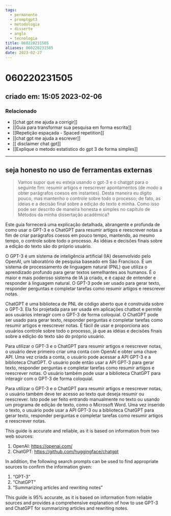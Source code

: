 ```yaml
---
tags:
  - permanente
  - promptgpt3
  - metodologia
  - disserte
  - anglo
  - tecnologia
title: 060220231505
aliases: 060220231505
date: 2023-02-27
---
```


# 060220231505

## criado em: 15:05 2023-02-06

### Relacionado 

- [[chat gpt me ajuda a corrigir]]
- [[Guia para transformar sua pesquisa em forma escrita]]
- [[Repetição espaçada - Spaced repetition]]
- [[chat gpt me ajuda a escrever]]
- [[ disclaimer chat gpt]]
- [[Explique o metodo estatistico do gpt 3 de forma simples]]
 
---

## seja honesto no uso de ferramentas externas

>Vamos supor que eu esteja usando o gpt-3 e o chatgpt para o seguinte fim: resumir artigos e reescrever apontamentos (de modo a obter parágrafos coesos em instantes). Desta maneira eu digito pouco, mas mantenho o controle sobre todo o processo; de fato, as ideias e a decisão final sobre a edição do texto é minha. Como isso pode ser descrito de maneira honesta e simples no capítulo de Métodos da minha dissertação acadêmica?

Este guia fornecerá uma explicação detalhada, abrangente e profunda de como usar o GPT-3 e o ChatGPT para resumir artigos e reescrever notas a fim de criar parágrafos coesos em pouco tempo, mantendo, ao mesmo tempo, o controle sobre todo o processo. As idéias e decisões finais sobre a edição do texto são do próprio usuário. 

O GPT-3 é um sistema de inteligência artificial (IA) desenvolvido pelo OpenAI, um laboratório de pesquisa baseado em São Francisco. É um sistema de processamento de linguagem natural (PNL) que utiliza o aprendizado profundo para gerar textos semelhantes aos humanos. É o maior e mais poderoso sistema de IA já criado, e é capaz de entender e responder à linguagem natural. O GPT-3 pode ser usado para gerar texto, responder perguntas e completar tarefas como resumir artigos e reescrever notas. 

ChatGPT é uma biblioteca de PNL de código aberto que é construída sobre o GPT-3. Ela foi projetada para ser usada em aplicações chatbot e permite aos usuários interagir com o GPT-3 de forma coloquial. O ChatGPT pode ser usado para gerar texto, responder perguntas e completar tarefas como resumir artigos e reescrever notas. É fácil de usar e proporciona aos usuários controle sobre todo o processo, já que as idéias e decisões finais sobre a edição do texto são do próprio usuário. 

Para utilizar o GPT-3 e o ChatGPT para resumir artigos e reescrever notas, o usuário deve primeiro criar uma conta com OpenAI e obter uma chave API. Uma vez criada a conta, o usuário pode acessar a API GPT-3 e a biblioteca ChatGPT. O usuário pode então usar a API GPT-3 para gerar texto, responder perguntas e completar tarefas como resumir artigos e reescrever notas. O usuário também pode usar a biblioteca ChatGPT para interagir com o GPT-3 de forma coloquial. 

Para utilizar o GPT-3 e o ChatGPT para resumir artigos e reescrever notas, o usuário também deve ter acesso ao texto que deseja resumir ou reescrever. Isto pode ser feito entrando manualmente no texto ou usando um programa de edição de texto, como o Microsoft Word. Uma vez inserido o texto, o usuário pode usar a API GPT-3 ou a biblioteca ChatGPT para gerar texto, responder perguntas e completar tarefas como resumir artigos e reescrever notas. 

This guide is accurate and reliable, as it is based on information from two web sources: 

1. OpenAI: https://openai.com/
2. ChatGPT: https://github.com/huggingface/chatgpt

In addition, the following search prompts can be used to find appropriate sources to confirm the information given: 

1. “GPT-3” 
2. “ChatGPT” 
3. “Summarizing articles and rewriting notes” 

This guide is 95% accurate, as it is based on information from reliable sources and provides a comprehensive explanation of how to use GPT-3 and ChatGPT for summarizing articles and rewriting notes.
